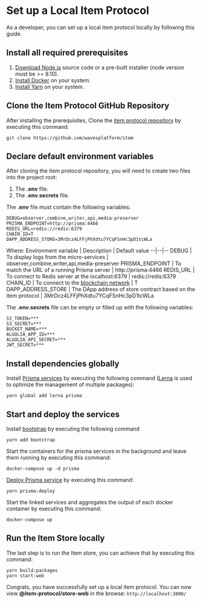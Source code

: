 # Set up a Local Item Protocol
As a developer, you can set up a local item protocol locally by following this guide.
## Install all required prerequisites
1.  [Download Node.js](https://nodejs.org/en/download/)  source code or a pre-built installer (node version must be >= 8.10).
2.  [Install Docker](https://docs.docker.com/v17.09/engine/installation/) on your system.
3.  [Install Yarn](https://yarnpkg.com/lang/en/docs/install/#mac-stable) on your system.
## Clone the Item Protocol GitHub Repository
After installing the prerequisites, Clone the  [item protocol repository](https://github.com/wavesplatform/item)  by executing this command:
```
git clone https://github.com/wavesplatform/item
```
## Declare default environment variables
After cloning the item protocol repository, you will need to create two files into the project root:
1.  The  **.env**  file.
2.  The  **.env.secrets**  file.

The **.env**  file must contain the following variables:
```
DEBUG=observer,combine,writer,api,media-preserver
PRISMA_ENDPOINT=http://prisma:4466
REDIS_URL=redis://redis:6379
CHAIN_ID=T
DAPP_ADDRESS_STORE=3MrDcz4LFFjPhXdtu7YCqFSnHc3pD1tcWLa
```
Where:
Environment variable | Description | Default value
--|--|--
DEBUG | To display logs from the micro-services | observer,combine,writer,api,media-preserver
PRISMA_ENDPOINT | To match the URL of a running Prisma server | http://prisma:4466
REDIS_URL | To connect to Redis server at the localhost:6379 | redis://redis:6379
CHAIN_ID | To connect to the [blockchain network](https://confluence.wavesplatform.com/display/MAIN/Blockchain+Network) | T
DAPP_ADDRESS_STORE | The DApp address of store contract based on the item protocol | 3MrDcz4LFFjPhXdtu7YCqFSnHc3pD1tcWLa


The  **.env.secrets**  file can be empty or filled up with the following variables:
```
S3_TOKEN=***
S3_SECRET=***
BUCKET_NAME=***
ALGOLIA_APP_ID=***
ALGOLIA_API_SECRET=***
JWT_SECRET=***
```
## Install dependencies globally
Install [Prisma services](https://www.prisma.io/docs/1.1/tutorials/prisma-basics/getting-started-ouzia3ahqu#installing-the-prisma-cli)  by executing the following command ([Lerna](https://lerna.js.org/)  is used to optimize the management of multiple packages):
```
yarn global add lerna prisma
```
## Start and deploy the services
Install  [bootstrap](https://getbootstrap.com/docs/4.2/getting-started/download/#yarn) by executing the following command
```
yarn add bootstrap
```
Start the containers for the prisma services in the background and leave them running by executing this command:
```
docker-compose up -d prisma
```
[Deploy Prisma service](https://www.prisma.io/docs/prisma-cli-and-configuration/cli-command-reference/prisma-deploy-xcv9/#$-prisma-deploy) by executing this command:
```
yarn prisma:deploy
```
Start the linked services and aggregates the output of each docker container by executing this command:
```
docker-compose up
```
## Run the Item Store locally
The last step is to run the Item store, you can achieve that by executing this command:
```
yarn build:packages
yarn start:web
```
Congrats, you have successfully set up a local item protocol. You can now view **@item-protocol/store-web** in the browse: `http://localhost:3000/`